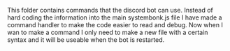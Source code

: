 This folder contains commands that the discord bot can use.
Instead of hard coding the information into the main systembonk.js file I have made a command handler to make the code easier to read and debug.
Now when I wan to make a command I only need to make a new file with a certain syntax and it will be useable when the bot is restarted.
